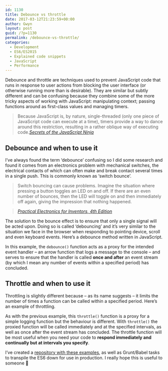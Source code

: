```yaml
---
id: 1130
title: Debounce vs throttle
date: 2017-03-12T21:23:59+00:00
author: Gwyn
layout: post
guid: /?p=1130
permalink: /debounce-vs-throttle/
categories:
  - Development
  - ES6/ES2015
  - Explained code snippets
  - JavaScript
  - Performance
---
```

Debounce and throttle are techniques used to prevent JavaScript code that runs in response to user actions from blocking the user interface (or otherwise running more than is desirable). They are similar but subtly different and can be confusing because they combine some of the more tricky aspects of working with JavaScript: manipulating context; passing functions around as first-class values and managing timers.

> Because JavaScript is, by nature, single-threaded (only one piece of JavaScript code can execute at a time), timers provide a way to dance around this restriction, resulting in a rather oblique way of executing code.<cite><a href="https://www.safaribooksonline.com/library/view/secrets-of-the/9781933988696/">Secrets of the JavaScript Ninja</a></cite>

## Debounce and when to use it

I&#8217;ve always found the term &#8216;debounce&#8217; confusing so I did some research and found it comes from an electronics problem with mechanical switches, the electrical contacts of which can often make and break contact several times in a single push. This is commonly known as &#8216;switch bounce&#8217;.

> Switch bouncing can cause problems. Imagine the situation where pressing a button toggles an LED on and off. If there are an even number of bounces, then the LED will toggle on and then immediately off again, giving the impression that nothing happened.
  
> <cite><a href="https://www.safaribooksonline.com/library/view/practical-electronics-for/9781259587559/">Practical Electronics for Inventors, 4th Edition</a></cite>

The solution to the bounce effect is to ensure that only a single signal will be acted upon. Doing so is called &#8216;debouncing&#8217; and it&#8217;s very similar to the situation we face in the browser when responding to pointing device, scroll and even keyboard events. Here&#8217;s a debounce method written in JavaScript.



In this example, the `debounce()` function acts as a proxy for the intended event handler &#8211; an arrow function that logs a message to the console &#8211; and serves to ensure that the handler is called **once and after** an event stream (by which I mean any number of events within a specified period) has concluded.

## Throttle and when to use it

Throttling is slightly different because &#8211; as its name suggests &#8211; it limits the number of times a function can be called within a specified period. Here&#8217;s an example of throttling.



As with the previous example, this `throttle()` function is a proxy for a simple logging function but the behaviour is different. With `throttle()` the proxied function will be called immediately and at the specified intervals, as well as once after the event stream has concluded. The throttle function will be most useful when you need your code to **respond immediately and continually but at intervals you specify**.

I&#8217;ve created a [repository with these examples](https://github.com/gtvj/debounce-throttle), as well as Grunt/Babel tasks to transpile the ES6 down for use in production. I really hope this is useful to someone 🙂